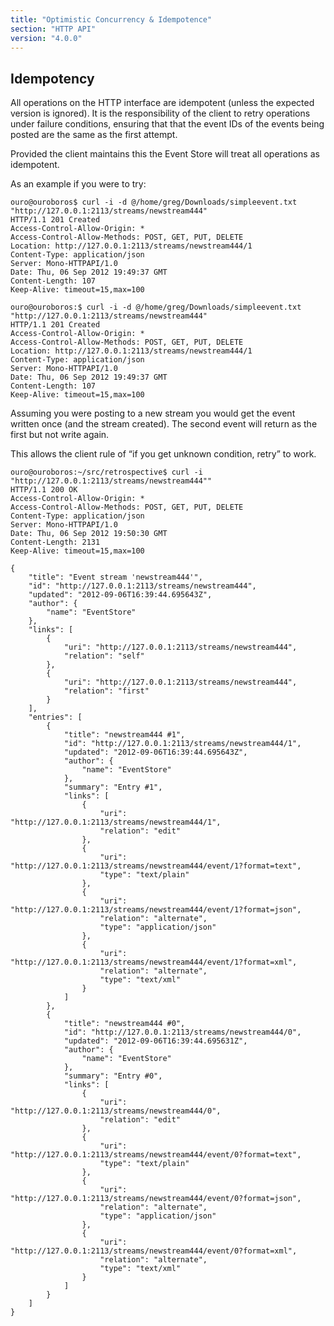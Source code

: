 ```yaml
---
title: "Optimistic Concurrency & Idempotence"
section: "HTTP API"
version: "4.0.0"
---
```


## Idempotency
	
All operations on the HTTP interface are idempotent (unless the expected version is ignored). It is the responsibility of the client to retry operations under failure conditions, ensuring that that the event IDs of the events being posted are the same as the first attempt.

Provided the client maintains this the Event Store will treat all operations as idempotent.
	
As an example if you were to try:

```http
ouro@ouroboros$ curl -i -d @/home/greg/Downloads/simpleevent.txt "http://127.0.0.1:2113/streams/newstream444"
HTTP/1.1 201 Created
Access-Control-Allow-Origin: *
Access-Control-Allow-Methods: POST, GET, PUT, DELETE
Location: http://127.0.0.1:2113/streams/newstream444/1
Content-Type: application/json
Server: Mono-HTTPAPI/1.0
Date: Thu, 06 Sep 2012 19:49:37 GMT
Content-Length: 107
Keep-Alive: timeout=15,max=100
```

```http
ouro@ouroboros:$ curl -i -d @/home/greg/Downloads/simpleevent.txt "http://127.0.0.1:2113/streams/newstream444"
HTTP/1.1 201 Created
Access-Control-Allow-Origin: *
Access-Control-Allow-Methods: POST, GET, PUT, DELETE
Location: http://127.0.0.1:2113/streams/newstream444/1
Content-Type: application/json
Server: Mono-HTTPAPI/1.0
Date: Thu, 06 Sep 2012 19:49:37 GMT
Content-Length: 107
Keep-Alive: timeout=15,max=100
```

Assuming you were posting to a new stream you would get the event written once (and the stream created). The second event will return as the first but not write again.

<span class="note">
This allows the client rule of “if you get unknown condition, retry” to work.
</span>

``` http
ouro@ouroboros:~/src/retrospective$ curl -i "http://127.0.0.1:2113/streams/newstream444""
HTTP/1.1 200 OK
Access-Control-Allow-Origin: *
Access-Control-Allow-Methods: POST, GET, PUT, DELETE
Content-Type: application/json
Server: Mono-HTTPAPI/1.0
Date: Thu, 06 Sep 2012 19:50:30 GMT
Content-Length: 2131
Keep-Alive: timeout=15,max=100

{
	"title": "Event stream 'newstream444'",
	"id": "http://127.0.0.1:2113/streams/newstream444",
	"updated": "2012-09-06T16:39:44.695643Z",
	"author": {
		"name": "EventStore"
	},
	"links": [
		{
			"uri": "http://127.0.0.1:2113/streams/newstream444",
			"relation": "self"
		},
		{
			"uri": "http://127.0.0.1:2113/streams/newstream444",
			"relation": "first"
		}
	],
	"entries": [
		{
			"title": "newstream444 #1",
			"id": "http://127.0.0.1:2113/streams/newstream444/1",
			"updated": "2012-09-06T16:39:44.695643Z",
			"author": {
				"name": "EventStore"
			},
			"summary": "Entry #1",
			"links": [
				{
					"uri": "http://127.0.0.1:2113/streams/newstream444/1",
					"relation": "edit"
				},
				{
					"uri": "http://127.0.0.1:2113/streams/newstream444/event/1?format=text",
					"type": "text/plain"
				},
				{
					"uri": "http://127.0.0.1:2113/streams/newstream444/event/1?format=json",
					"relation": "alternate",
					"type": "application/json"
				},
				{
					"uri": "http://127.0.0.1:2113/streams/newstream444/event/1?format=xml",
					"relation": "alternate",
					"type": "text/xml"
				}
			]
		},
		{
			"title": "newstream444 #0",
			"id": "http://127.0.0.1:2113/streams/newstream444/0",
			"updated": "2012-09-06T16:39:44.695631Z",
			"author": {
				"name": "EventStore"
			},
			"summary": "Entry #0",
			"links": [
				{
					"uri": "http://127.0.0.1:2113/streams/newstream444/0",
					"relation": "edit"
				},
				{
					"uri": "http://127.0.0.1:2113/streams/newstream444/event/0?format=text",
					"type": "text/plain"
				},
				{
					"uri": "http://127.0.0.1:2113/streams/newstream444/event/0?format=json",
					"relation": "alternate",
					"type": "application/json"
				},
				{
					"uri": "http://127.0.0.1:2113/streams/newstream444/event/0?format=xml",
					"relation": "alternate",
					"type": "text/xml"
				}
			]
		}
	]
}
```
